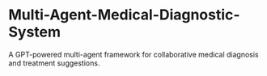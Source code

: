 # Multi-Agent-Medical-Diagnostic-System
A GPT-powered multi-agent framework for collaborative medical diagnosis and treatment suggestions.
